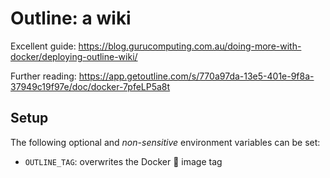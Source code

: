 # Outline: a wiki

Excellent guide: https://blog.gurucomputing.com.au/doing-more-with-docker/deploying-outline-wiki/

Further reading: https://app.getoutline.com/s/770a97da-13e5-401e-9f8a-37949c19f97e/doc/docker-7pfeLP5a8t

## Setup
The following optional and _non-sensitive_ environment variables can be set:
* `OUTLINE_TAG`: overwrites the Docker :whale: image tag
